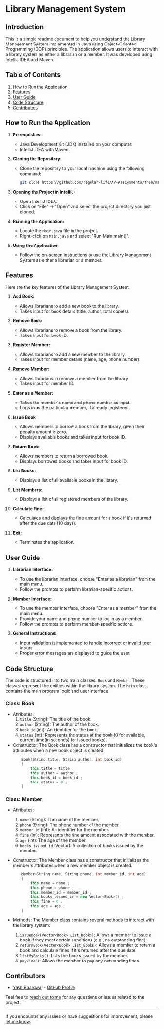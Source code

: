 # Library Management System

## Introduction
This is a simple readme document to help you understand the Library Management System implemented in Java using Object-Oriented Programming (OOP) principles. The application allows users to interact with a library system as either a librarian or a member. It was developed using IntelliJ IDEA and Maven.

## Table of Contents
1. [How to Run the Application](#how-to-run-the-application)
2. [Features](#features)
3. [User Guide](#user-guide)
4. [Code Structure](#code-structure)
5. [Contributors](#contributors)

## How to Run the Application
1. **Prerequisites:**
   - Java Development Kit (JDK) installed on your computer.
   - IntelliJ IDEA with Maven.

2. **Cloning the Repository:**
   - Clone the repository to your local machine using the following command:
     ```bash
     git clone https://github.com/regular-life/AP-Assignments/tree/main/Library%20Management%20System
     ```

3. **Opening the Project in IntelliJ:**
   - Open IntelliJ IDEA.
   - Click on "File" -> "Open" and select the project directory you just cloned.

4. **Running the Application:**
   - Locate the `Main.java` file in the project.
   - Right-click on `Main.java` and select "Run Main.main()".

5. **Using the Application:**
   - Follow the on-screen instructions to use the Library Management System as either a librarian or a member.

## Features
Here are the key features of the Library Management System:

1. **Add Book:**
   - Allows librarians to add a new book to the library.
   - Takes input for book details (title, author, total copies).

2. **Remove Book:**
   - Allows librarians to remove a book from the library.
   - Takes input for book ID.

3. **Register Member:**
   - Allows librarians to add a new member to the library.
   - Takes input for member details (name, age, phone number).

4. **Remove Member:**
   - Allows librarians to remove a member from the library.
   - Takes input for member ID.

5. **Enter as a Member:**
   - Takes the member's name and phone number as input.
   - Logs in as the particular member, if already registered.

6. **Issue Book:**
   - Allows members to borrow a book from the library, given their penalty amount is zero.
   - Displays available books and takes input for book ID.

7. **Return Book:**
   - Allows members to return a borrowed book.
   - Displays borrowed books and takes input for book ID.

8. **List Books:**
   - Displays a list of all available books in the library.

9. **List Members:**
   - Displays a list of all registered members of the library.

10. **Calculate Fine:**
    - Calculates and displays the fine amount for a book if it's returned after the due date (10 days).

11. **Exit:**
    - Terminates the application.


## User Guide
1. **Librarian Interface:**
   - To use the librarian interface, choose "Enter as a librarian" from the main menu.
   - Follow the prompts to perform librarian-specific actions.

2. **Member Interface:**
   - To use the member interface, choose "Enter as a member" from the main menu.
   - Provide your name and phone number to log in as a member.
   - Follow the prompts to perform member-specific actions.

3. **General Instructions:**
   - Input validation is implemented to handle incorrect or invalid user inputs.
   - Proper error messages are displayed to guide the user.

## Code Structure
The code is structured into two main classes: `Book` and `Member`. These classes represent the entities within the library system. The `Main` class contains the main program logic and user interface.

### Class: Book

   - Attributes:
     1. `title` (String): The title of the book.
     2. `author` (String): The author of the book.
     3. `book_id` (int): An identifier for the book.
     4. `status` (int): Represents the status of the book (0 for available, current time(in seconds) for issued books).
  - Constructor:
     The Book class has a constructor that initializes the book's attributes when a new book object is created.
      ```cpp
          Book(String title, String author, int book_id)
          {
              this.title = title ;
              this.author = author ;
              this.book_id = book_id ;
              this.status = 0 ;
          }
      ```

### Class: Member
  - Attributes:
    1. `name` (String): The name of the member.
    2. `phone` (String): The phone number of the member.
    3. `member_id` (int): An identifier for the member.
    4. `fine` (int): Represents the fine amount associated with the member.
    5. `age` (int): The age of the member.
    6. `books_issued_id` (Vector<Book>): A collection of books issued by the member.
  - Constructor:
    The Member class has a constructor that initializes the member's attributes when a new member object is created.
    ```cpp
        Member(String name, String phone, int member_id, int age)
        {
            this.name = name ;
            this.phone = phone ;
            this.member_id = member_id ;
            this.books_issued_id = new Vector<Book>() ;
            this.fine = 0 ;
            this.age = age ;
        }
    ```
  - Methods:
    The Member class contains several methods to interact with the library system:

    1. `issueBook(Vector<Book> List_Books)`: Allows a member to issue a book if they meet certain conditions (e.g., no outstanding fine).
    2. `returnBook(Vector<Book> List_Books)`: Allows a member to return a book and calculate fines if it's returned after the due date.
    3. `listMyBooks()`: Lists the books issued by the member.
    4. `payFine()`: Allows the member to pay any outstanding fines.


## Contributors
- [Yash Bhardwaj](https://linktr.ee/yash_04) - [GitHub Profile](https://github.com/regular-life)

Feel free to [reach out to me](mailto:yash22586@iiitd.ac.in) for any questions or issues related to the project.

---

If you encounter any issues or have suggestions for improvement, please [let me know](mailto:yash22586@iiitd.ac.in).
